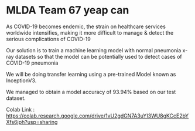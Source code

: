 # MLDA Team 67 yeap can

As COVID-19 becomes endemic, the strain on healthcare services worldwide intensifies, making it more difficult to manage & detect the serious complications of COVID-19

Our solution is to train a machine learning model with normal pneumonia x-ray datasets so that the model can be potentially used to detect cases of COVID-19 pneumonia 

We will be doing transfer learning using a pre-trained  Model known as InceptionV3. 

We managed to obtain a model accuracy of 93.94% based on our test dataset.

Colab Link : https://colab.research.google.com/drive/1vU2gdGN7A3uYI3WU8gKCcE2bYXfs6jph?usp=sharing
